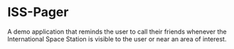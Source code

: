 # ISS-Pager
A demo application that reminds the user to call their friends whenever the International Space Station is visible to the user or near an area of interest.  
